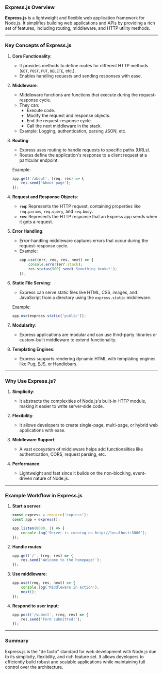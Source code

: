 ### Express.js Overview

**Express.js** is a lightweight and flexible web application framework for Node.js. It simplifies building web applications and APIs by providing a rich set of features, including routing, middleware, and HTTP utility methods.

---

### Key Concepts of Express.js

1. **Core Functionality**:
   - It provides methods to define routes for different HTTP methods (`GET`, `POST`, `PUT`, `DELETE`, etc.).
   - Enables handling requests and sending responses with ease.

2. **Middleware**:
   - Middleware functions are functions that execute during the request-response cycle.
   - They can:
     - Execute code.
     - Modify the request and response objects.
     - End the request-response cycle.
     - Call the next middleware in the stack.
   - Example: Logging, authentication, parsing JSON, etc.

3. **Routing**:
   - Express uses routing to handle requests to specific paths (URLs).
   - Routes define the application's response to a client request at a particular endpoint.

   Example:
   ```javascript
   app.get('/about', (req, res) => {
       res.send('About page');
   });
   ```

4. **Request and Response Objects**:
   - **`req`**: Represents the HTTP request, containing properties like `req.params`, `req.query`, and `req.body`.
   - **`res`**: Represents the HTTP response that an Express app sends when it gets a request.

5. **Error Handling**:
   - Error-handling middleware captures errors that occur during the request-response cycle.
   - Example:
     ```javascript
     app.use((err, req, res, next) => {
         console.error(err.stack);
         res.status(500).send('Something broke!');
     });
     ```

6. **Static File Serving**:
   - Express can serve static files like HTML, CSS, images, and JavaScript from a directory using the `express.static` middleware.

   Example:
   ```javascript
   app.use(express.static('public'));
   ```

7. **Modularity**:
   - Express applications are modular and can use third-party libraries or custom-built middleware to extend functionality.

8. **Templating Engines**:
   - Express supports rendering dynamic HTML with templating engines like Pug, EJS, or Handlebars.

---

### Why Use Express.js?

1. **Simplicity**:
   - It abstracts the complexities of Node.js's built-in HTTP module, making it easier to write server-side code.

2. **Flexibility**:
   - It allows developers to create single-page, multi-page, or hybrid web applications with ease.

3. **Middleware Support**:
   - A vast ecosystem of middleware helps add functionalities like authentication, CORS, request parsing, etc.

4. **Performance**:
   - Lightweight and fast since it builds on the non-blocking, event-driven nature of Node.js.

---

### Example Workflow in Express.js

1. **Start a server**:
   ```javascript
   const express = require('express');
   const app = express();

   app.listen(8000, () => {
       console.log('Server is running on http://localhost:8000');
   });
   ```

2. **Handle routes**:
   ```javascript
   app.get('/', (req, res) => {
       res.send('Welcome to the homepage!');
   });
   ```

3. **Use middleware**:
   ```javascript
   app.use((req, res, next) => {
       console.log('Middleware in action');
       next();
   });
   ```

4. **Respond to user input**:
   ```javascript
   app.post('/submit', (req, res) => {
       res.send('Form submitted!');
   });
   ```

---

### Summary

Express.js is the "de facto" standard for web development with Node.js due to its simplicity, flexibility, and rich feature set. It allows developers to efficiently build robust and scalable applications while maintaining full control over the architecture.